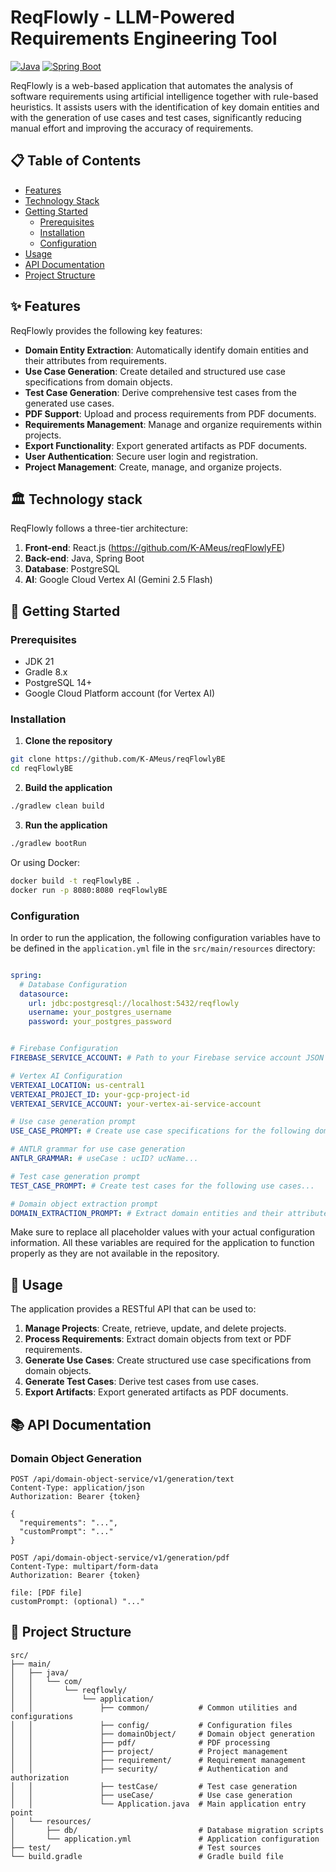 # ReqFlowly - LLM-Powered Requirements Engineering Tool

[![Java](https://img.shields.io/badge/Java-21-blue)](https://www.oracle.com/java/technologies/javase-jdk21-downloads.html)
[![Spring Boot](https://img.shields.io/badge/Spring_Boot-3.4.2-green)](https://spring.io/projects/spring-boot)

ReqFlowly is a web-based application that automates the analysis of software requirements using artificial intelligence together with rule-based heuristics. It assists users with the identification of key domain entities and with the generation of use cases and test cases, significantly reducing manual effort and improving the accuracy of requirements.

## 📋 Table of Contents

- [Features](#-features)
- [Technology Stack](#-technology-stack)
- [Getting Started](#-getting-started)
  - [Prerequisites](#prerequisites)
  - [Installation](#installation)
  - [Configuration](#configuration)
- [Usage](#-usage)
- [API Documentation](#-api-documentation)
- [Project Structure](#-project-structure)

## ✨ Features

ReqFlowly provides the following key features:

- **Domain Entity Extraction**: Automatically identify domain entities and their attributes from requirements.
- **Use Case Generation**: Create detailed and structured use case specifications from domain objects.
- **Test Case Generation**: Derive comprehensive test cases from the generated use cases.
- **PDF Support**: Upload and process requirements from PDF documents.
- **Requirements Management**: Manage and organize requirements within projects.
- **Export Functionality**: Export generated artifacts as PDF documents.
- **User Authentication**: Secure user login and registration.
- **Project Management**: Create, manage, and organize projects.

## 🏛 Technology stack

ReqFlowly follows a three-tier architecture:

1. **Front-end**: React.js (https://github.com/K-AMeus/reqFlowlyFE)
2. **Back-end**: Java, Spring Boot
3. **Database**: PostgreSQL
4. **AI**: Google Cloud Vertex AI (Gemini 2.5 Flash)

## 🚀 Getting Started

### Prerequisites

- JDK 21
- Gradle 8.x
- PostgreSQL 14+
- Google Cloud Platform account (for Vertex AI)

### Installation

1. **Clone the repository**

```bash
git clone https://github.com/K-AMeus/reqFlowlyBE
cd reqFlowlyBE
```

2. **Build the application**

```bash
./gradlew clean build
```

3. **Run the application**

```bash
./gradlew bootRun
```

Or using Docker:

```bash
docker build -t reqFlowlyBE .
docker run -p 8080:8080 reqFlowlyBE
```

### Configuration

In order to run the application, the following configuration variables have to be defined in the `application.yml` file in the `src/main/resources` directory:

```yaml

spring:
  # Database Configuration
  datasource:
    url: jdbc:postgresql://localhost:5432/reqflowly
    username: your_postgres_username
    password: your_postgres_password


# Firebase Configuration
FIREBASE_SERVICE_ACCOUNT: # Path to your Firebase service account JSON file or service account JSON as a string

# Vertex AI Configuration
VERTEXAI_LOCATION: us-central1
VERTEXAI_PROJECT_ID: your-gcp-project-id
VERTEXAI_SERVICE_ACCOUNT: your-vertex-ai-service-account

# Use case generation prompt
USE_CASE_PROMPT: # Create use case specifications for the following domain entities using this grammar...

# ANTLR grammar for use case generation
ANTLR_GRAMMAR: # useCase : ucID? ucName...

# Test case generation prompt
TEST_CASE_PROMPT: # Create test cases for the following use cases...

# Domain object extraction prompt
DOMAIN_EXTRACTION_PROMPT: # Extract domain entities and their attributes from the following requirements...
```

Make sure to replace all placeholder values with your actual configuration information. All these variables are required for the application to function properly as they are not available in the repository.

## 📖 Usage

The application provides a RESTful API that can be used to:

1. **Manage Projects**: Create, retrieve, update, and delete projects.
2. **Process Requirements**: Extract domain objects from text or PDF requirements.
3. **Generate Use Cases**: Create structured use case specifications from domain objects.
4. **Generate Test Cases**: Derive test cases from use cases.
5. **Export Artifacts**: Export generated artifacts as PDF documents.

## 📚 API Documentation

### Domain Object Generation

```
POST /api/domain-object-service/v1/generation/text
Content-Type: application/json
Authorization: Bearer {token}

{
  "requirements": "...",
  "customPrompt": "..."
}
```

```
POST /api/domain-object-service/v1/generation/pdf
Content-Type: multipart/form-data
Authorization: Bearer {token}

file: [PDF file]
customPrompt: (optional) "..."
```

## 📁 Project Structure

```
src/
├── main/
│   ├── java/
│   │   └── com/
│   │       └── reqflowly/
│   │           └── application/
│   │               ├── common/           # Common utilities and configurations
│   │               ├── config/           # Configuration files
│   │               ├── domainObject/     # Domain object generation
│   │               ├── pdf/              # PDF processing
│   │               ├── project/          # Project management
│   │               ├── requirement/      # Requirement management
│   │               ├── security/         # Authentication and authorization
│   │               ├── testCase/         # Test case generation
│   │               ├── useCase/          # Use case generation
│   │               └── Application.java  # Main application entry point
│   └── resources/
│       ├── db/                           # Database migration scripts
│       └── application.yml               # Application configuration
├── test/                                 # Test sources
└── build.gradle                          # Gradle build file
```
